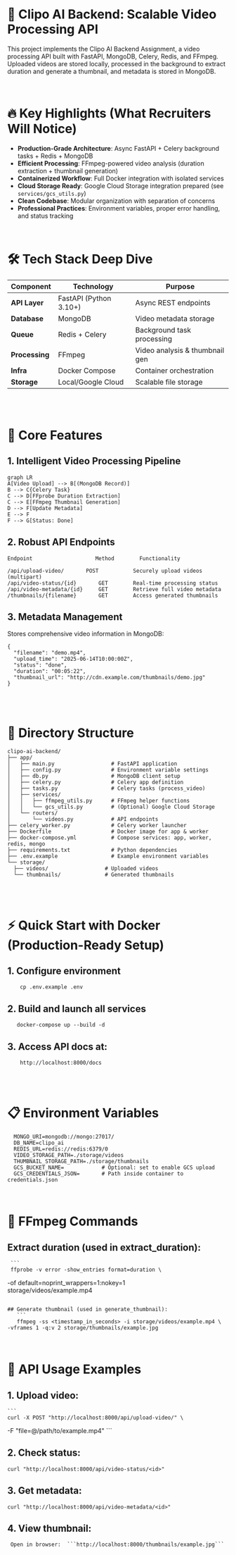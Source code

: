# 🚀 Clipo AI Backend: Scalable Video Processing API

This project implements the Clipo AI Backend Assignment, a video processing API built with FastAPI, MongoDB, Celery, Redis, and FFmpeg. Uploaded videos are stored locally, processed in the background to extract duration and generate a thumbnail, and metadata is stored in MongoDB.


<br>



#  🔥 Key Highlights (What Recruiters Will Notice)

- **Production-Grade Architecture**: Async FastAPI + Celery background tasks + Redis + MongoDB
- **Efficient Processing**: FFmpeg-powered video analysis (duration extraction + thumbnail generation)
- **Containerized Workflow**: Full Docker integration with isolated services
- **Cloud Storage Ready**: Google Cloud Storage integration prepared (see `services/gcs_utils.py`)
- **Clean Codebase**: Modular organization with separation of concerns
- **Professional Practices**: Environment variables, proper error handling, and status tracking

<br>

# 🛠 Tech Stack Deep Dive

| Component       | Technology             | Purpose                          |
|-----------------|------------------------|----------------------------------|
| **API Layer**   | FastAPI (Python 3.10+) | Async REST endpoints             |
| **Database**    | MongoDB                | Video metadata storage           |
| **Queue**       | Redis + Celery         | Background task processing       |
| **Processing**  | FFmpeg                 | Video analysis & thumbnail gen   |
| **Infra**       | Docker Compose         | Container orchestration          |
| **Storage**     | Local/Google Cloud     | Scalable file storage            |



<br>
<br>

  
#  🌟 Core Features

## 1. Intelligent Video Processing Pipeline
```mermaid
graph LR
A[Video Upload] --> B[(MongoDB Record)]
B --> C{Celery Task}
C --> D[FFprobe Duration Extraction]
C --> E[FFmpeg Thumbnail Generation]
D --> F[Update Metadata]
E --> F
F --> G[Status: Done]
```



## 2. Robust API Endpoints

```
Endpoint                    Method	      Functionality

/api/upload-video/	     POST   	    Securely upload videos (multipart)
/api/video-status/{id}	     GET	    Real-time processing status
/api/video-metadata/{id}     GET	    Retrieve full video metadata
/thumbnails/{filename}	     GET	    Access generated thumbnails
```

## 3. Metadata Management
Stores comprehensive video information in MongoDB:

```
{
  "filename": "demo.mp4",
  "upload_time": "2025-06-14T10:00:00Z",
  "status": "done",
  "duration": "00:05:22",
  "thumbnail_url": "http://cdn.example.com/thumbnails/demo.jpg"
}
```


<br>
<br>
  
# 📂 Directory Structure
  ```
  clipo-ai-backend/
├── app/
│   ├── main.py                  # FastAPI application
│   ├── config.py                # Environment variable settings
│   ├── db.py                    # MongoDB client setup
│   ├── celery.py                # Celery app definition
│   ├── tasks.py                 # Celery tasks (process_video)
│   ├── services/
│   │   ├── ffmpeg_utils.py      # FFmpeg helper functions
│   │   └── gcs_utils.py         # (Optional) Google Cloud Storage
│   └── routers/
│       └── videos.py            # API endpoints
├── celery_worker.py             # Celery worker launcher
├── Dockerfile                   # Docker image for app & worker
├── docker-compose.yml           # Compose services: app, worker, redis, mongo
├── requirements.txt             # Python dependencies
├── .env.example                 # Example environment variables
└── storage/
    ├── videos/                  # Uploaded videos
    └── thumbnails/              # Generated thumbnails
```

<br>
<br>


# ⚡ Quick Start with Docker (Production-Ready Setup)

 
## 1. Configure environment
 ```
     cp .env.example .env
```
 
## 2. Build and launch all services
  ```
     docker-compose up --build -d
  ```

## 3. Access API docs at:
  ```
      http://localhost:8000/docs
  ``` 

<br>
<br>


#  📋 Environment Variables
   ```
     MONGO_URI=mongodb://mongo:27017/
     DB_NAME=clipo_ai
     REDIS_URL=redis://redis:6379/0
     VIDEO_STORAGE_PATH=./storage/videos
     THUMBNAIL_STORAGE_PATH=./storage/thumbnails
     GCS_BUCKET_NAME=            # Optional: set to enable GCS upload
     GCS_CREDENTIALS_JSON=       # Path inside container to credentials.json
   ```


<br>

# 🔧 FFmpeg Commands
  ## Extract duration (used in extract_duration):
     ```
     ffprobe -v error -show_entries format=duration \
  -of default=noprint_wrappers=1:nokey=1 \
  storage/videos/example.mp4
  ```

  ## Generate thumbnail (used in generate_thumbnail):
     ```
     ffmpeg -ss <timestamp_in_seconds> -i storage/videos/example.mp4 \
  -vframes 1 -q:v 2 storage/thumbnails/example.jpg
  ```

<br>

# 🔄 API Usage Examples

 ## 1. Upload video:
    ```
    curl -X POST "http://localhost:8000/api/upload-video/" \
  -F "file=@/path/to/example.mp4"
    ```

## 2. Check status:
  ```
  curl "http://localhost:8000/api/video-status/<id>"
  ```

## 3. Get metadata:
   ```
   curl "http://localhost:8000/api/video-metadata/<id>"
   ```

## 4. View thumbnail:
     Open in browser:  ```http://localhost:8000/thumbnails/example.jpg```

          
